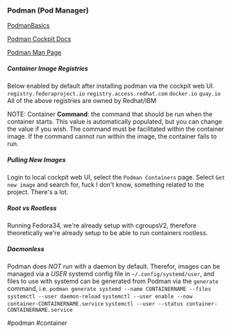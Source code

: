 ### Podman (Pod Manager)

[PodmanBasics](https://github.com/containers/podman/blob/main/docs/tutorials/podman_tutorial.md)

[Podman Cockpit Docs](https://docs.oracle.com/en/operating-systems/oracle-linux/8/tutorial-cockpit-podman/#Managing-Podman-Images)

[Podman Man Page](http://docs.podman.io/en/latest/markdown/podman.1.html)

##### Container Image Registries
Below enabled by default after installing podman via the cockpit web UI.
`registry.fedoraproject.io`
`registry.access.redhat.com`
`docker.io`
`quay.io`
All of the above registries are owned by Redhat/IBM

NOTE: Container **Command**: the command that should be run when the container starts. This value is automatically populated, but you can change the value if you wish. The command must be facilitated within the container image. If the command cannot run within the image, the container fails to run.

##### Pulling New Images
Login to local cockpit web UI, select the `Podman Containers` page. Select `Get new image` and search for, fuck I don't know, something related to the project. There's a lot.

##### Root vs Rootless
Running Fedora34, we're already setup with cgroupsV2, therefore theoretically we're already setup to be able to run containers rootless.

##### Daemonless
Podman does *NOT* run with a daemon by default. Therefor, images can be managed via a *USER* systemd config file in `~/.config/systemd/user`, and files to use with systemd can be generated from Podman via the `generate` command, i.e.
`podman generate systemd --name CONTAINERNAME --files`
`systemctl --user daemon-reload`
`systemctl --user enable --now container-CONTAINERNAME.service`
`systemctl --user --status container-CONTAINERNAME.service`

#podman #container 
